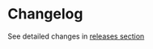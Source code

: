 # Changelog

See detailed changes in [releases section](https://github.com/jhahn678/component-library/releases)